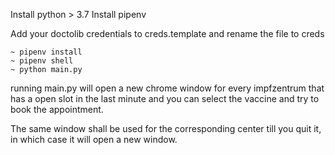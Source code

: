 Install python > 3.7
Install pipenv

Add your doctolib credentials to  creds.template and rename the file to creds

```
~ pipenv install
~ pipenv shell
~ python main.py
```
running main.py will open a new chrome window for every impfzentrum that has a open slot in the last minute
and you can select the vaccine and try to book the appointment.

The same window shall be used for the corresponding center till you quit it, in which case it will open a new window.